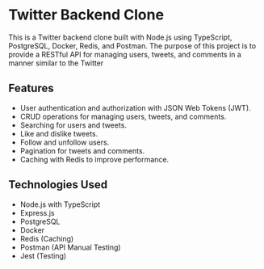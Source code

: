 # Twitter Backend Clone

This is a Twitter backend clone built with Node.js using TypeScript, PostgreSQL, Docker, Redis, and Postman. The purpose of this project is to provide a RESTful API for managing users, tweets, and comments in a manner similar to the Twitter

## Features

* User authentication and authorization with JSON Web Tokens (JWT).
* CRUD operations for managing users, tweets, and comments.
* Searching for users and tweets.
* Like and dislike tweets.
* Follow and unfollow users.
* Pagination for tweets and comments.
* Caching with Redis to improve performance.

## Technologies Used

* Node.js with TypeScript
* Express.js
* PostgreSQL
* Docker
* Redis (Caching)
* Postman (API Manual Testing)
* Jest (Testing)
